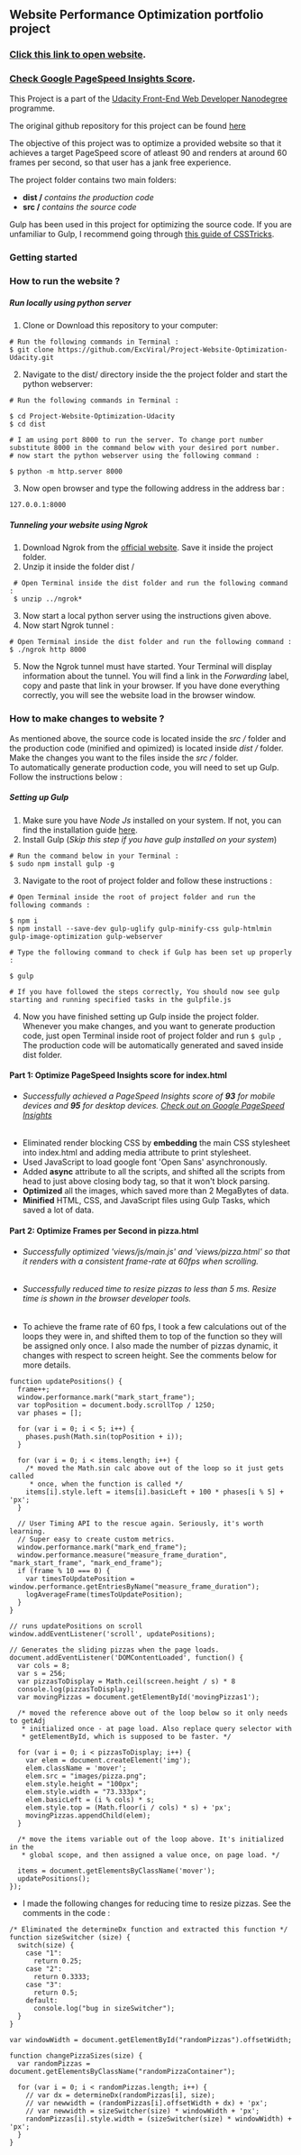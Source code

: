## Website Performance Optimization portfolio project

### [Click this link to open website](https://excviral.github.io/Project-Website-Optimization-Udacity/).

### [Check Google PageSpeed Insights Score](https://developers.google.com/speed/pagespeed/insights/?url=https%3A%2F%2Fexcviral.github.io%2FProject-Website-Optimization-Udacity%2F&tab=desktop).


This Project is a part of the [Udacity Front-End Web Developer Nanodegree](https://www.udacity.com/course/front-end-web-developer-nanodegree--nd001) programme.


The original github repository for this project can be found [here](https://github.com/udacity/frontend-nanodegree-mobile-portfolio)

The objective of this project was to optimize a provided website so that it achieves a target PageSpeed score of atleast 90 and renders at around 60 frames per second, so that user has a jank free experience.

The project folder contains two main folders:
* **dist /** _contains the production code_
* **src /** _contains the source code_

Gulp has been used in this project for optimizing the source code. If you are unfamiliar to Gulp, I recommend going through [this guide of CSSTricks](https://css-tricks.com/gulp-for-beginners/).

### Getting started
### How to run the website ?
##### Run locally using python server
 1. Clone or Download this repository to your computer:
 ```
 # Run the following commands in Terminal :
 $ git clone https://github.com/ExcViral/Project-Website-Optimization-Udacity.git
 ```
 2. Navigate to the dist/ directory inside the the project folder and start the python webserver:
 ```
 # Run the following commands in Terminal :

 $ cd Project-Website-Optimization-Udacity
 $ cd dist

 # I am using port 8000 to run the server. To change port number substitute 8000 in the command below with your desired port number.
 # now start the python webserver using the following command :

 $ python -m http.server 8000
 ```
 3. Now open browser and type the following address in the address bar :
 ```
 127.0.0.1:8000
 ```

##### Tunneling your website using Ngrok
 1. Download Ngrok from the [official website](https://ngrok.com/). Save it inside the project folder.
 2. Unzip it inside the folder dist /
 ```
  # Open Terminal inside the dist folder and run the following command :
  $ unzip ../ngrok*
 ```
 3. Now start a local python server using the instructions given above.
 4. Now start Ngrok tunnel :
 ```
 # Open Terminal inside the dist folder and run the following command :
$ ./ngrok http 8000
 ```
 5. Now the Ngrok tunnel must have started. Your Terminal will display information about the tunnel. You will find a link in the _Forwarding_ label, copy and paste that link in your browser. If you have done everything correctly, you will see the website load in the browser window.

### How to make changes to website ?
As mentioned above, the source code is located inside the _src /_ folder and the production code (minified and opimized) is located inside _dist /_ folder.<br>
Make the changes you want to the files inside the _src /_ folder.<br>
 To automatically generate production code, you will need to set up Gulp. Follow the instructions below :

##### Setting up Gulp
  1. Make sure you have _Node Js_ installed on your system. If not, you can find the installation guide [here](https://nodejs.org/en/download/package-manager/).
  2. Install Gulp (_Skip this step if you have gulp installed on your system_)
  ```
  # Run the command below in your Terminal :
  $ sudo npm install gulp -g
  ```
  3. Navigate to the root of project folder and follow these instructions :
  ```
  # Open Terminal inside the root of project folder and run the following commands :

  $ npm i
  $ npm install --save-dev gulp-uglify gulp-minify-css gulp-htmlmin gulp-image-optimization gulp-webserver

  # Type the following command to check if Gulp has been set up properly :

  $ gulp

  # If you have followed the steps correctly, You should now see gulp starting and running specified tasks in the gulpfile.js
  ```
  4. Now you have finished setting up Gulp inside the project folder. Whenever you make changes, and you want to generate production code, just open Terminal inside root of project folder and run `$ gulp `, The production code will be automatically generated and saved inside dist folder.


#### Part 1: Optimize PageSpeed Insights score for index.html

* ###### Successfully achieved a PageSpeed Insights score of **93** for mobile devices and **95** for desktop devices. [Check out on Google PageSpeed Insights](https://developers.google.com/speed/pagespeed/insights/?url=https%3A%2F%2Fexcviral.github.io%2FProject-Website-Optimization-Udacity%2F&tab=desktop)
* Eliminated render blocking CSS by **embedding** the main CSS stylesheet into index.html and adding media attribute to print stylesheet.
* Used JavaScript to load google font 'Open Sans' asynchronously.
* Added **async** attribute to all the scripts, and shifted all the scripts from head to just above closing body tag, so that it won't block parsing.
* **Optimized** all the images, which saved more than 2 MegaBytes of data.
* **Minified** HTML, CSS, and JavaScript files using Gulp Tasks, which saved a lot of data.

#### Part 2: Optimize Frames per Second in pizza.html

* ###### Successfully optimized 'views/js/main.js' and 'views/pizza.html' so that it renders with a consistent frame-rate at 60fps when scrolling.
* ###### Successfully reduced time to resize pizzas to less than 5 ms. Resize time is shown in the browser developer tools.
* To achieve the frame rate of 60 fps, I took a few calculations out of the loops they were in, and shifted them to top of the function so they will be assigned only once. I also made the number of pizzas dynamic, it changes with respect to screen height.
See the comments below for more details.

```
function updatePositions() {
  frame++;
  window.performance.mark("mark_start_frame");
  var topPosition = document.body.scrollTop / 1250;
  var phases = [];

  for (var i = 0; i < 5; i++) {
    phases.push(Math.sin(topPosition + i));
  }

  for (var i = 0; i < items.length; i++) {
    /* moved the Math.sin calc above out of the loop so it just gets called
     * once, when the function is called */
    items[i].style.left = items[i].basicLeft + 100 * phases[i % 5] + 'px';
  }

  // User Timing API to the rescue again. Seriously, it's worth learning.
  // Super easy to create custom metrics.
  window.performance.mark("mark_end_frame");
  window.performance.measure("measure_frame_duration", "mark_start_frame", "mark_end_frame");
  if (frame % 10 === 0) {
    var timesToUpdatePosition = window.performance.getEntriesByName("measure_frame_duration");
    logAverageFrame(timesToUpdatePosition);
  }
}

// runs updatePositions on scroll
window.addEventListener('scroll', updatePositions);

// Generates the sliding pizzas when the page loads.
document.addEventListener('DOMContentLoaded', function() {
  var cols = 8;
  var s = 256;
  var pizzasToDisplay = Math.ceil(screen.height / s) * 8
  console.log(pizzasToDisplay);
  var movingPizzas = document.getElementById('movingPizzas1');

  /* moved the reference above out of the loop below so it only needs to getAdj
   * initialized once - at page load. Also replace query selector with
   * getElementById, which is supposed to be faster. */

  for (var i = 0; i < pizzasToDisplay; i++) {
    var elem = document.createElement('img');
    elem.className = 'mover';
    elem.src = "images/pizza.png";
    elem.style.height = "100px";
    elem.style.width = "73.333px";
    elem.basicLeft = (i % cols) * s;
    elem.style.top = (Math.floor(i / cols) * s) + 'px';
    movingPizzas.appendChild(elem);
  }

  /* move the items variable out of the loop above. It's initialized in the
   * global scope, and then assigned a value once, on page load. */

  items = document.getElementsByClassName('mover');
  updatePositions();
});

```

* I made the following changes for reducing time to resize pizzas. See the comments in the code :

```
/* Eliminated the determineDx function and extracted this function */
function sizeSwitcher (size) {
  switch(size) {
    case "1":
      return 0.25;
    case "2":
      return 0.3333;
    case "3":
      return 0.5;
    default:
      console.log("bug in sizeSwitcher");
  }
}

var windowWidth = document.getElementById("randomPizzas").offsetWidth;

function changePizzaSizes(size) {
  var randomPizzas = document.getElementsByClassName("randomPizzaContainer");

  for (var i = 0; i < randomPizzas.length; i++) {
    // var dx = determineDx(randomPizzas[i], size);
    // var newwidth = (randomPizzas[i].offsetWidth + dx) + 'px';
    // var newwidth = sizeSwitcher(size) * windowWidth + 'px';
    randomPizzas[i].style.width = (sizeSwitcher(size) * windowWidth) + 'px';
  }
}
```
